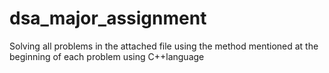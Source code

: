 # dsa_major_assignment
Solving all problems in the attached file using the method mentioned at the beginning of each problem using C++language
